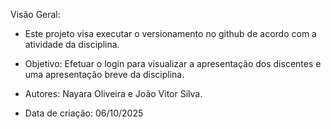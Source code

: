 Visão Geral:
- Este projeto visa executar o versionamento no github de acordo com a atividade da disciplina.

- Objetivo: Efetuar o login para visualizar a apresentação dos discentes e uma apresentação breve da disciplina.

- Autores: Nayara Oliveira e João Vitor Silva.

- Data de criação: 06/10/2025
